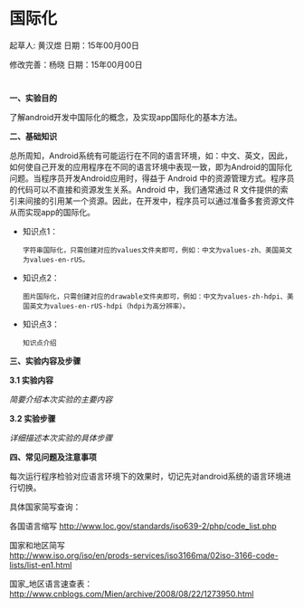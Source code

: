 # 国际化

起草人: 黄汉煜   日期：15年00月00日

修改完善：杨晓   日期：15年00月00日

# 

**一、实验目的**

了解android开发中国际化的概念，及实现app国际化的基本方法。

**二、基础知识**

总所周知，Android系统有可能运行在不同的语言环境，如：中文、英文，因此，如何使自己开发的应用程序在不同的语言环境中表现一致，即为Android的国际化问题。当程序员开发Android应用时，得益于 Android 中的资源管理方式。程序员的代码可以不直接和资源发生关系。Android 中，我们通常通过 R 文件提供的索引来间接的引用某一个资源。因此，在开发中，程序员可以通过准备多套资源文件从而实现app的国际化。
   
* 知识点1：

      字符串国际化，只需创建对应的values文件夹即可，例如：中文为values-zh、美国英文为values-en-rUS。

* 知识点2：

      图片国际化，只需创建对应的drawable文件夹即可，例如：中文为values-zh-hdpi、美国英文为values-en-rUS-hdpi（hdpi为高分辨率）。


* 知识点3：

      知识点介绍


   

**三、实验内容及步骤**

**3.1 实验内容**

*简要介绍本次实验的主要内容*

**3.2 实验步骤**

*详细描述本次实验的具体步骤*

**四、常见问题及注意事项**

每次运行程序检验对应语言环境下的效果时，切记先对android系统的语言环境进行切换。

具体国家简写查询：

各国语言缩写  http://www.loc.gov/standards/iso639-2/php/code_list.php

国家和地区简写  
http://www.iso.org/iso/en/prods-services/iso3166ma/02iso-3166-code-lists/list-en1.html

国家_地区语言速查表：http://www.cnblogs.com/Mien/archive/2008/08/22/1273950.html


